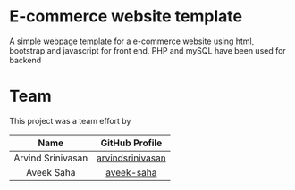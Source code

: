 # E-commerce website template
A simple webpage template for a e-commerce website using html, bootstrap and javascript for front end. PHP and mySQL have been used for backend

# Team
This project was a team effort by

| Name | GitHub Profile |
|:---:|:---:|
|  Arvind Srinivasan | [arvindsrinivasan](https://github.com/arvindsrinivasan) |
|  Aveek Saha | [aveek-saha](https://github.com/aveek-saha) |
